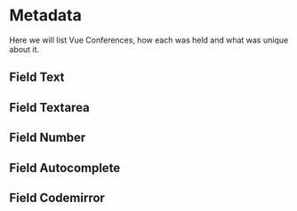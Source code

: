 # Metadata

Here we will list Vue Conferences, how each was held and what was unique about it.

## Field Text

## Field Textarea

## Field Number

## Field Autocomplete

## Field Codemirror
